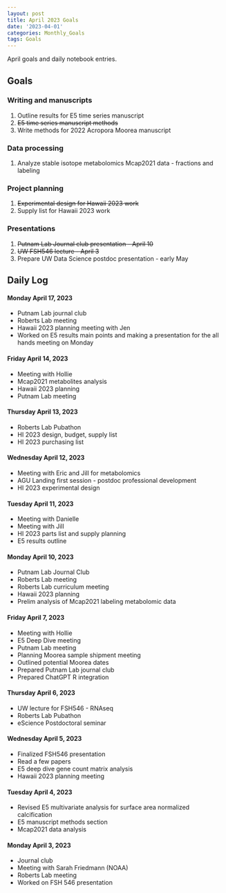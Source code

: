```yaml
---
layout: post
title: April 2023 Goals
date: '2023-04-01'
categories: Monthly_Goals
tags: Goals
---
```

April goals and daily notebook entries. 

## Goals  

### Writing and manuscripts 
              
1. Outline results for E5 time series manuscript 
2. ~~E5 time series manuscript methods~~  
3. Write methods for 2022 Acropora Moorea manuscript 

### Data processing  

1. Analyze stable isotope metabolomics Mcap2021 data - fractions and labeling    

### Project planning 

1. ~~Experimental design for Hawaii 2023 work~~ 
2. Supply list for Hawaii 2023 work 

### Presentations

1. ~~Putnam Lab Journal club presentation - April 10~~
2. ~~UW FSH546 lecture - April 3~~ 
3. Prepare UW Data Science postdoc presentation - early May 

## **Daily Log**   

#### Monday April 17, 2023  

- Putnam Lab journal club 
- Roberts Lab meeting 
- Hawaii 2023 planning meeting with Jen 
- Worked on E5 results main points and making a presentation for the all hands meeting on Monday

#### Friday April 14, 2023  

- Meeting with Hollie
- Mcap2021 metabolites analysis 
- Hawaii 2023 planning
- Putnam Lab meeting

#### Thursday April 13, 2023  

- Roberts Lab Pubathon
- HI 2023 design, budget, supply list 
- HI 2023 purchasing list 

#### Wednesday April 12, 2023  

- Meeting with Eric and Jill for metabolomics
- AGU Landing first session - postdoc professional development
- HI 2023 experimental design

#### Tuesday April 11, 2023  

- Meeting with Danielle
- Meeting with Jill 
- HI 2023 parts list and supply planning
- E5 results outline 

#### Monday April 10, 2023  

- Putnam Lab Journal Club
- Roberts Lab meeting
- Roberts Lab curriculum meeting 
- Hawaii 2023 planning 
- Prelim analysis of Mcap2021 labeling metabolomic data 

#### Friday April 7, 2023  

- Meeting with Hollie
- E5 Deep Dive meeting 
- Putnam Lab meeting 
- Planning Moorea sample shipment meeting 
- Outlined potential Moorea dates
- Prepared Putnam Lab journal club
- Prepared ChatGPT R integration 

#### Thursday April 6, 2023  

- UW lecture for FSH546 - RNAseq
- Roberts Lab Pubathon 
- eScience Postdoctoral seminar 

#### Wednesday April 5, 2023  

- Finalized FSH546 presentation
- Read a few papers
- E5 deep dive gene count matrix analysis
- Hawaii 2023 planning meeting 

#### Tuesday April 4, 2023  

- Revised E5 multivariate analysis for surface area normalized calcification
- E5 manuscript methods section
- Mcap2021 data analysis 

#### Monday April 3, 2023  

- Journal club
- Meeting with Sarah Friedmann (NOAA)
- Roberts Lab meeting
- Worked on FSH 546 presentation